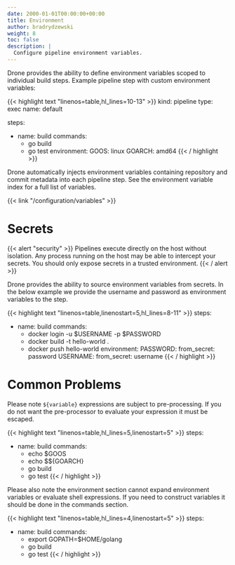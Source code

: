 ```yaml
---
date: 2000-01-01T00:00:00+00:00
title: Environment
author: bradrydzewski
weight: 8
toc: false
description: |
  Configure pipeline environment variables.
---
```


Drone provides the ability to define environment variables scoped to individual build steps. Example pipeline step with custom environment variables:

{{< highlight text "linenos=table,hl_lines=10-13" >}}
kind: pipeline
type: exec
name: default

steps:
- name: build
  commands:
  - go build
  - go test
  environment:
    GOOS: linux
    GOARCH: amd64
{{< / highlight >}}

Drone automatically injects environment variables containing repository and commit metadata into each pipeline step. See the environment variable index for a full list of variables.

{{< link "/configuration/variables" >}}

# Secrets

{{< alert "security" >}}
Pipelines execute directly on the host without isolation. Any process running on the host may be able to intercept your secrets. You should only expose secrets in a trusted environment.
{{< / alert >}}

Drone provides the ability to source environment variables from secrets. In the below example we provide the username and password as environment variables to the step.

{{< highlight text "linenos=table,linenostart=5,hl_lines=8-11" >}}
steps:
- name: build
  commands:
  - docker login -u $USERNAME -p $PASSWORD
  - docker build -t hello-world .
  - docker push hello-world
  environment:
    PASSWORD:
      from_secret: password
    USERNAME:
      from_secret: username
{{< / highlight >}}

# Common Problems

Please note `${variable}` expressions are subject to pre-processing. If you do not want the pre-processor to evaluate your expression it must be escaped.

{{< highlight text "linenos=table,hl_lines=5,linenostart=5" >}}
steps:
- name: build
  commands:
  - echo $GOOS
  - echo $${GOARCH}
  - go build
  - go test
{{< / highlight >}}

Please also note the environment section cannot expand environment variables or evaluate shell expressions. If you need to construct variables it should be done in the commands section.

{{< highlight text "linenos=table,hl_lines=4,linenostart=5" >}}
steps:
- name: build
  commands:
  - export GOPATH=$HOME/golang
  - go build
  - go test
{{< / highlight >}}
